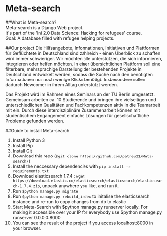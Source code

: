 # Meta-search

##What is Meta-search?  
Meta-search is a Django Web project.   
It's part of the 'Ini 2.0 Data Science: Hacking for refugees' course.   
Goal: A database filled with refugee helping projects.  


##Our project
Die Hilfsangebote, Informationen, Initiativen und Plattformen für Geflüchtete in Deutschland sind zahlreich - einen Überblick zu schaffen wird immer schwieriger. Wir möchten alle unterstützen, die sich informieren, integrieren oder helfen möchten. In einer übersichtlichen Plattform soll eine filterbare, mehrsprachige Darstellung der bestehenden Projekte in Deutschland entwickelt werden, sodass die Suche nach den benötigten Informationen nur noch wenige Klicks benötigt. Insbesondere sollen dadurch Newcomer in ihrem Alltag unterstützt werden.  

Das Projekt wird im Rahmen eines Seminars an der TU Berlin umgesetzt. Gemeinsam arbeiten ca. 10 Studierende und bringen ihre vielseitigen und unterschiedlichen Qualitäten und Fachkompetenzen aktiv in die Teamarbeit mit ein. Durch diese interdisziplinäre Zusammenarbeit können mit studentischem Engangement einfache Lösungen für gesellschaftliche Probleme gefunden werden.  


##Guide to install Meta-search

1. Install Python 3
2. Install Pip
3. Install Git
4. Download this repo (`$git clone https://github.com/patreu22/Meta-search/`)
5. Install the neccessary dependencies with `pip install -r requirements.txt`
6. Download elasticsearch 1.7.4 : `wget https://download.elastic.co/elasticsearch/elasticsearch/elasticsearch-1.7.4.zip`, unpack anywhere you like, and run it.
6. Run `$python manage.py migrate`
7. Run `$python manage.py rebuild_index` to initalise the elasticsearch instance and re-run to copy changes from db to elastic
8. Start Meta-Search with $python manage.py runserver locally. For making it accessible over your IP for everybody use $python manage.py runserver 0.0.0.0:8000  
9. You can see the result of the project if you access localhost:8000 in your browser.